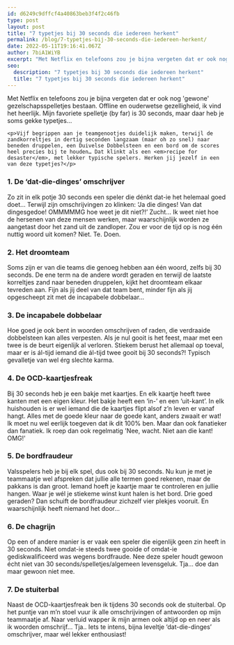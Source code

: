 ```yaml
---
id: d6249c9dffcf4a40863beb3f4f2c46fb
type: post
layout: post
title: "7 typetjes bij 30 seconds die iedereen herkent"
permalink: /blog/7-typetjes-bij-30-seconds-die-iedereen-herkent/
date: 2022-05-11T19:16:41.067Z
author: 7biA1WiYB
excerpt: "Met Netflix en telefoons zou je bijna vergeten dat er ook nog 'gewone' gezelschapsspelletjes bestaan. Offline en ouderwetse gezelligheid, ik vind het heerlijk. Mijn favoriete spelletje (by far) is 30 seconds, maar daar heb je soms gekke typetjes…  "
seo:
  description: "7 typetjes bij 30 seconds die iedereen herkent"
  title: "7 typetjes bij 30 seconds die iedereen herkent"
---
```

Met Netflix en telefoons zou je bijna vergeten dat er ook nog 'gewone' gezelschapsspelletjes bestaan. Offline en ouderwetse gezelligheid, ik vind het heerlijk. Mijn favoriete spelletje (by far) is 30 seconds, maar daar heb je soms gekke typetjes…  

    <p>Vijf begrippen aan je teamgenootjes duidelijk maken, terwijl de zandkorreltjes in dertig seconden langzaam (maar oh zo snel) naar beneden druppelen, een Duivelse Dobbelsteen en een bord om de scores heel precies bij te houden… Dat klinkt als een <em>recipe for desaster</em>, met lekker typische spelers. Herken jij jezelf in een van deze typetjes?</p>
<h3>1. De ‘dat-die-dinges’ omschrijver</h3>
<p>Zo zit in elk potje 30 seconds een speler die dénkt dat-ie het helemaal goed doet… Terwijl zijn omschrijvingen zo klinken: ‘Ja die dinges! Van dat dingesgedoe! OMMMMMG hoe weet je dit niet?!’ Zucht… Ik weet niet hoe de hersenen van deze mensen werken, maar waarschijnlijk worden ze aangetast door het zand uit de zandloper. Zou er voor de tijd op is nog één nuttig woord uit komen? Niet. Te. Doen.</p>
<h3>2. Het droomteam</h3>
<p>Soms zijn er van die teams die genoeg hebben aan één woord, zelfs bij 30 seconds. De ene term na de andere wordt geraden en terwijl de laatste korreltjes zand naar beneden druppelen, kijkt het droomteam elkaar tevreden aan. Fijn als jij deel van dat team bent, minder fijn als jij opgescheept zit met de incapabele dobbelaar…</p>
<h3>3. De incapabele dobbelaar</h3>
<p>Hoe goed je ook bent in woorden omschrijven of raden, die verdraaide dobbelsteen kan alles verpesten. Als je nul gooit is het feest, maar met een twee is de beurt eigenlijk al verloren. Stiekem berust het allemaal op toeval, maar er is ál-tijd iemand die ál-tijd twee gooit bij 30 seconds?! Typisch gevalletje van wel érg slechte karma.</p>
<h3>4. De OCD-kaartjesfreak</h3>
<p>Bij 30 seconds heb je een bakje met kaartjes. En elk kaartje heeft twee kanten met een eigen kleur. Het bakje heeft een ‘in-’ en een ‘uit-kant’. In elk huishouden is er wel iemand die de kaartjes flipt alsof z’n leven er vanaf hangt. Alles met de goede kleur naar de goede kant, anders zwaait er wat! Ik moet nu wel eerlijk toegeven dat ik dit 100% ben. Maar dan ook fanatieker dan fanatiek. Ik roep dan ook regelmatig 'Nee, wacht. Niet aan die kant! OMG!'</p>
<h3>5. De bordfraudeur</h3>
<p>Valsspelers heb je bij elk spel, dus ook bij 30 seconds. Nu kun je met je teammaatje wel afspreken dat jullie alle termen goed rekenen, maar de pakkans is dan groot. Iemand hoeft je kaartje maar te controleren en jullie hangen. Waar je wél je stiekeme winst kunt halen is het bord. Drie goed geraden? Dan schuift de bordfraudeur zichzelf vier plekjes vooruit. En waarschijnlijk heeft niemand het door…</p>
<h3>6. De chagrijn</h3>
<p>Op een of andere manier is er vaak een speler die eigenlijk geen zin heeft in 30 seconds. Niet omdat-ie steeds twee gooide of omdat-ie gediskwalificeerd was wegens bordfraude. Nee deze speler houdt gewoon écht niet van 30 seconds/spelletjes/algemeen levensgeluk. Tja… doe dan maar gewoon niet mee.</p>
<h3>7. De stuiterbal</h3>
<p>Naast de OCD-kaartjesfreak ben ik tijdens 30 seconds ook de stuiterbal. Op het puntje van m’n stoel vuur ik alle omschrijvingen of antwoorden op mijn teammaatje af. Naar verluid wapper ik mijn armen ook altijd op en neer als ik woorden omschrijf… Tja.. Iets te intens, bijna leveltje ‘dat-die-dinges’ omschrijver, maar wél lekker enthousiast!</p>  
